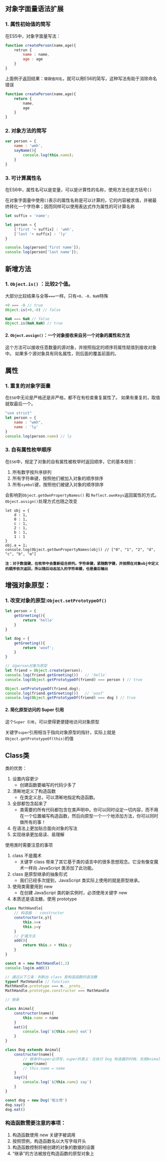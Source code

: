 ## 对象字面量语法扩展

### 1. 属性初始值的简写

在ES5中，对象字面量写法：

```javascript
function createPerson(name,age){
    retrun {
        name : name,
        age : age
    }
}
```
上面例子返回结果：`键跟值同名`，就可以用ES6的简写，这种写法有助于消除命名错误
```javascript
function createPerson(name,age){
    return {
        name,
        age
    }
}
```

### 2. 对象方法的简写

```javascript
var person = {
    name : 'wmh',
    sayName(){
        console.log(this.name);
    }
}
```

### 3. 可计算属性名

在ES6中，属性名可以是变量，可以是计算性的名称，使用方法也是方括号`[]`

在对象字面量中使用`[]`表示的属性名称是可以计算的，它的内容被求值，并被最终转化一个字符串；因而同样可以使用表达式作为属性的可计算名称

```javascript
let suffix = 'name';

let person = {
    ['first '+ suffix] : 'wmh',
    ['last '+ suffix] : 'ly'
}

console.log(person['first name']);
console.log(person['last name']);
```

## 新增方法

### 1. `Object.is()` ：比较2个值。

大部分比较结果与全等`===`一样。只有`+0，-0，NaN`特殊

```javascript
+0 === -0 // true
Object.is(+0,-0) // false

NaN === NaN // false
Object.is(NaN,NaN) // true
```

#### 2. `Object.assign()`：一个对象接收来自另一个对象的属性和方法

这个方法可以接收任意数量的源对象，并按照指定的顺序将属性赋值到接收对象中。
如果多个源对象具有同名属性，则后面的覆盖前面的。


## 属性

### 1. 重复的对象字面量

在`ES6`中无论是严格还是非严格，都不在有检查重复属性了。
如果有重复的，取值就取最后一个。

```javascript
"use strict"
let person = {
	name : "wmh",
	name : 'ly'
}
console.log(person.name) // ly
```

### 3. 自有属性枚举顺序

在`ES6`中，规定了对象的自有属性被枚举时返回顺序，它的基本规则：

1. 所有数字按升序排列
2. 所有字符串键，按照他们被加入对象的顺序排序
3. 所有`symbol`键，按照他们被键入对象的顺序排序

会影响到`Object.getOwnPropertyNames()` 和 `Reflect.ownKeys`返回属性的方式。`Object.assign()`处理方式也随之改变

```
let obj = {
	d : 1,
	0 : 1,
	c : 1,
	2 : 1,
	b : 1,
	1 : 1
}
obj.a = 1;
console.log(Object.getOwnPropertyNames(obj)) // ["0", "1", "2", "d", "c", "b", "a"]
```

**`注：对于数值键，在枚举中会重新组合排列。字符串键，紧随数字键，并按照在对象obj中定义的顺序依次返回，所以随后动态加入的字符串键，也是最后输出`**




## 增强对象原型：

### 1. 改变对象的原型:`Object.setPrototypeOf()`

```javascript
let person = {
	getGreeting(){
		return 'hello'
	}
}

let dog = {
	getGreeting(){
		return 'woof';
	}
}

// 以person对象为原型
let friend = Object.create(person);
console.log(friend.getGreeting())	// 'hello'
console.log(Object.getPrototypeOf(friend) === person ) // true

Object.setPrototypeOf(friend,dog);
console.log(friend.getGreeting())	// 'woof'
console.log(Object.getPrototypeOf(friend) === dog )	// true
```

#### 2. 简化原型访问的 Super 引用

这个`Super 引用`，可以使得更便捷地访问对象原型

关键字`super`引用相当于指向对象原型的指针，实际上就是`Object.getPrototypeOf(this)`的值


##  Class类

类的优势：

1. 设置内容更少
	- 创建函数要编写的代码少多了
2. 清晰地定义了构造函数
	- 在类定义总，可以清晰地指定构造函数。
3. 全部都包含起来了
	- 类需要的所有代码都包含在类声明中。你可以同时设定一切内容，而不用在一个位置编写构造函数，然后向原型一个一个地添加方法，你可以同时做所有的事！
4. 在语法上更加贴合面向对象的写法
5. 实现继承更加易读、易理解

使用类时需要注意的事项

1. class 不是魔术
	- 关键字 class 带来了其它基于类的语言中的很多思想观念。它没有像变魔术一样向 JavaScript 类添加了此功能。
2. class 是原型继承的抽象形式
	- 我们已经多次提到，JavaScript 类实际上使用的就是原型继承。
3. 使用类需要用到 new
	- 在创建 JavaScript 类的新实例时，必须使用关键字 new
4. 本质还是语法糖，使用 prototype


```javascript
class MathHandle{
	// 构造器 ： constructor 
	constructor(x,y){
		this.x=x
		this.y=y
	}
	// 扩展方法
	add(){
		return this.x + this.y
	}
}

const m = new MathHandle(1,2)
console.log(m.add())

// 通过以下三条：判断出 class 是构造函数的语法糖
typeof MathHandle // function
MathHandle.prototype === m.__proto__
MathHandle.prototype.constructor === MathHandle

// 继承

class Animal{
	constructor(name){
		this.name = name
	}
	eat(){
		console.log(`${this.name} eat`)
	}
}

class Dog extends Animal{
	constructor(name){
		// 继承中super必须写，super的意义：在执行 Dog 构造器的时候，先把Animal的构造器执行一遍
		super(name)
		// this.name = name
	}
	say(){
		console.log(`${this.name} say`)
	}
}

const dog = new Dog('哈士奇')
dog.say()
dog.eat()

```

### 构造函数需要注意的事项：

1. 构造函数使用 new 关键字被调用
2. 按照惯例，构造函数名以大写字母开头
3. 构造函数控制将被创建的对象的数据的设置
4. “继承”的方法被放在构造函数的原型对象上
